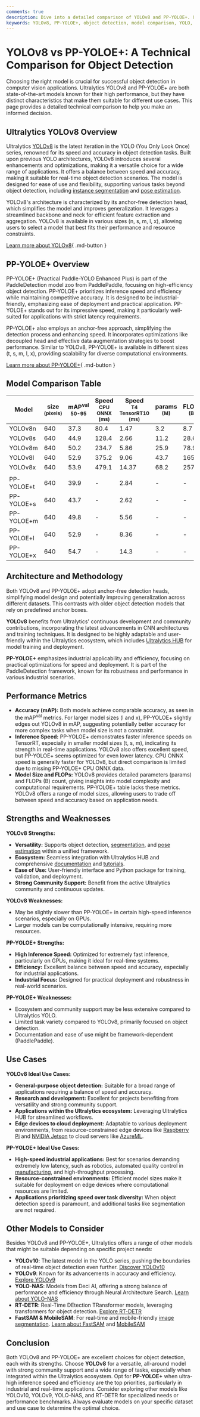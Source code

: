 ```yaml
---
comments: true
description: Dive into a detailed comparison of YOLOv8 and PP-YOLOE+. Understand their strengths, speeds, and accuracy to choose the ideal model for object detection.
keywords: YOLOv8, PP-YOLOE+, object detection, model comparison, YOLO, Ultralytics, PaddleDetection, real-time inference, machine learning, computer vision
---
```


# YOLOv8 vs PP-YOLOE+: A Technical Comparison for Object Detection

Choosing the right model is crucial for successful object detection in computer vision applications. Ultralytics YOLOv8 and PP-YOLOE+ are both state-of-the-art models known for their high performance, but they have distinct characteristics that make them suitable for different use cases. This page provides a detailed technical comparison to help you make an informed decision.

<script async src="https://cdn.jsdelivr.net/npm/chart.js@3.9.1/dist/chart.min.js"></script>
<script defer src="../../javascript/benchmark.js"></script>

<canvas id="modelComparisonChart" width="1024" height="400" active-models='["YOLOv8", "PP-YOLOE+"]'></canvas>

## Ultralytics YOLOv8 Overview

Ultralytics [YOLOv8](https://docs.ultralytics.com/models/yolov8/) is the latest iteration in the YOLO (You Only Look Once) series, renowned for its speed and accuracy in object detection tasks. Built upon previous YOLO architectures, YOLOv8 introduces several enhancements and optimizations, making it a versatile choice for a wide range of applications. It offers a balance between speed and accuracy, making it suitable for real-time object detection scenarios. The model is designed for ease of use and flexibility, supporting various tasks beyond object detection, including [instance segmentation](https://www.ultralytics.com/glossary/instance-segmentation) and [pose estimation](https://docs.ultralytics.com/tasks/pose/).

YOLOv8's architecture is characterized by its anchor-free detection head, which simplifies the model and improves generalization. It leverages a streamlined backbone and neck for efficient feature extraction and aggregation. YOLOv8 is available in various sizes (n, s, m, l, x), allowing users to select a model that best fits their performance and resource constraints.

[Learn more about YOLOv8](https://docs.ultralytics.com/models/yolov8/){ .md-button }

## PP-YOLOE+ Overview

PP-YOLOE+ (Practical Paddle-YOLO Enhanced Plus) is part of the PaddleDetection model zoo from PaddlePaddle, focusing on high-efficiency object detection. PP-YOLOE+ prioritizes inference speed and efficiency while maintaining competitive accuracy. It is designed to be industrial-friendly, emphasizing ease of deployment and practical application. PP-YOLOE+ stands out for its impressive speed, making it particularly well-suited for applications with strict latency requirements.

PP-YOLOE+ also employs an anchor-free approach, simplifying the detection process and enhancing speed. It incorporates optimizations like decoupled head and effective data augmentation strategies to boost performance. Similar to YOLOv8, PP-YOLOE+ is available in different sizes (t, s, m, l, x), providing scalability for diverse computational environments.

[Learn more about PP-YOLOE+](https://docs.ultralytics.com/tasks/detect/){ .md-button }

## Model Comparison Table

| Model      | size<br><sup>(pixels) | mAP<sup>val<br>50-95 | Speed<br><sup>CPU ONNX<br>(ms) | Speed<br><sup>T4 TensorRT10<br>(ms) | params<br><sup>(M) | FLOPs<br><sup>(B) |
| ---------- | --------------------- | -------------------- | ------------------------------ | ----------------------------------- | ------------------ | ----------------- |
| YOLOv8n    | 640                   | 37.3                 | 80.4                           | 1.47                                | 3.2                | 8.7               |
| YOLOv8s    | 640                   | 44.9                 | 128.4                          | 2.66                                | 11.2               | 28.6              |
| YOLOv8m    | 640                   | 50.2                 | 234.7                          | 5.86                                | 25.9               | 78.9              |
| YOLOv8l    | 640                   | 52.9                 | 375.2                          | 9.06                                | 43.7               | 165.2             |
| YOLOv8x    | 640                   | 53.9                 | 479.1                          | 14.37                               | 68.2               | 257.8             |
|            |                       |                      |                                |                                     |                    |                   |
| PP-YOLOE+t | 640                   | 39.9                 | -                              | 2.84                                | -                  | -                 |
| PP-YOLOE+s | 640                   | 43.7                 | -                              | 2.62                                | -                  | -                 |
| PP-YOLOE+m | 640                   | 49.8                 | -                              | 5.56                                | -                  | -                 |
| PP-YOLOE+l | 640                   | 52.9                 | -                              | 8.36                                | -                  | -                 |
| PP-YOLOE+x | 640                   | 54.7                 | -                              | 14.3                                | -                  | -                 |

## Architecture and Methodology

Both YOLOv8 and PP-YOLOE+ adopt anchor-free detection heads, simplifying model design and potentially improving generalization across different datasets. This contrasts with older object detection models that rely on predefined anchor boxes.

**YOLOv8** benefits from Ultralytics' continuous development and community contributions, incorporating the latest advancements in CNN architectures and training techniques. It is designed to be highly adaptable and user-friendly within the Ultralytics ecosystem, which includes [Ultralytics HUB](https://www.ultralytics.com/hub) for model training and deployment.

**PP-YOLOE+** emphasizes industrial applicability and efficiency, focusing on practical optimizations for speed and deployment. It is part of the PaddleDetection framework, known for its robustness and performance in various industrial scenarios.

## Performance Metrics

- **Accuracy (mAP):** Both models achieve comparable accuracy, as seen in the mAP<sup>val</sup> metrics. For larger model sizes (l and x), PP-YOLOE+ slightly edges out YOLOv8 in mAP, suggesting potentially better accuracy for more complex tasks when model size is not a constraint.
- **Inference Speed:** PP-YOLOE+ demonstrates faster inference speeds on TensorRT, especially in smaller model sizes (t, s, m), indicating its strength in real-time applications. YOLOv8 also offers excellent speed, but PP-YOLOE+ seems optimized for even lower latency. CPU ONNX speed is generally faster for YOLOv8, but direct comparison is limited due to missing PP-YOLOE+ CPU ONNX data.
- **Model Size and FLOPs:** YOLOv8 provides detailed parameters (params) and FLOPs (B) count, giving insights into model complexity and computational requirements. PP-YOLOE+ table lacks these metrics. YOLOv8 offers a range of model sizes, allowing users to trade off between speed and accuracy based on application needs.

## Strengths and Weaknesses

**YOLOv8 Strengths:**

- **Versatility:** Supports object detection, [segmentation](https://docs.ultralytics.com/tasks/segment/), and [pose estimation](https://docs.ultralytics.com/tasks/pose/) within a unified framework.
- **Ecosystem:** Seamless integration with Ultralytics HUB and comprehensive [documentation](https://docs.ultralytics.com/guides/) and [tutorials](https://docs.ultralytics.com/guides/).
- **Ease of Use:** User-friendly interface and Python package for training, validation, and deployment.
- **Strong Community Support:** Benefit from the active Ultralytics community and continuous updates.

**YOLOv8 Weaknesses:**

- May be slightly slower than PP-YOLOE+ in certain high-speed inference scenarios, especially on GPUs.
- Larger models can be computationally intensive, requiring more resources.

**PP-YOLOE+ Strengths:**

- **High Inference Speed:** Optimized for extremely fast inference, particularly on GPUs, making it ideal for real-time systems.
- **Efficiency:** Excellent balance between speed and accuracy, especially for industrial applications.
- **Industrial Focus:** Designed for practical deployment and robustness in real-world scenarios.

**PP-YOLOE+ Weaknesses:**

- Ecosystem and community support may be less extensive compared to Ultralytics YOLO.
- Limited task variety compared to YOLOv8, primarily focused on object detection.
- Documentation and ease of use might be framework-dependent (PaddlePaddle).

## Use Cases

**YOLOv8 Ideal Use Cases:**

- **General-purpose object detection:** Suitable for a broad range of applications requiring a balance of speed and accuracy.
- **Research and development:** Excellent for projects benefiting from versatility and strong community support.
- **Applications within the Ultralytics ecosystem:** Leveraging Ultralytics HUB for streamlined workflows.
- **Edge devices to cloud deployment:** Adaptable to various deployment environments, from resource-constrained edge devices like [Raspberry Pi](https://docs.ultralytics.com/guides/raspberry-pi/) and [NVIDIA Jetson](https://docs.ultralytics.com/guides/nvidia-jetson/) to cloud servers like [AzureML](https://docs.ultralytics.com/guides/azureml-quickstart/).

**PP-YOLOE+ Ideal Use Cases:**

- **High-speed industrial applications:** Best for scenarios demanding extremely low latency, such as robotics, automated quality control in [manufacturing](https://www.ultralytics.com/solutions/ai-in-manufacturing), and high-throughput processing.
- **Resource-constrained environments:** Efficient model sizes make it suitable for deployment on edge devices where computational resources are limited.
- **Applications prioritizing speed over task diversity:** When object detection speed is paramount, and additional tasks like segmentation are not required.

## Other Models to Consider

Besides YOLOv8 and PP-YOLOE+, Ultralytics offers a range of other models that might be suitable depending on specific project needs:

- **YOLOv10**: The latest model in the YOLO series, pushing the boundaries of real-time object detection even further. [Discover YOLOv10](https://docs.ultralytics.com/models/yolov10/)
- **YOLOv9**: Known for its advancements in accuracy and efficiency. [Explore YOLOv9](https://docs.ultralytics.com/models/yolov9/)
- **YOLO-NAS**: Models from Deci AI, offering a strong balance of performance and efficiency through Neural Architecture Search. [Learn about YOLO-NAS](https://docs.ultralytics.com/models/yolo-nas/)
- **RT-DETR**: Real-Time DEtection TRansformer models, leveraging transformers for object detection. [Explore RT-DETR](https://docs.ultralytics.com/models/rtdetr/)
- **FastSAM & MobileSAM**: For real-time and mobile-friendly [image segmentation](https://www.ultralytics.com/glossary/image-segmentation). [Learn about FastSAM](https://docs.ultralytics.com/models/fast-sam/) and [MobileSAM](https://docs.ultralytics.com/models/mobile-sam/)

## Conclusion

Both YOLOv8 and PP-YOLOE+ are excellent choices for object detection, each with its strengths. Choose **YOLOv8** for a versatile, all-around model with strong community support and a wide range of tasks, especially when integrated within the Ultralytics ecosystem. Opt for **PP-YOLOE+** when ultra-high inference speed and efficiency are the top priorities, particularly in industrial and real-time applications. Consider exploring other models like YOLOv10, YOLOv9, YOLO-NAS, and RT-DETR for specialized needs or performance benchmarks. Always evaluate models on your specific dataset and use case to determine the optimal choice.
